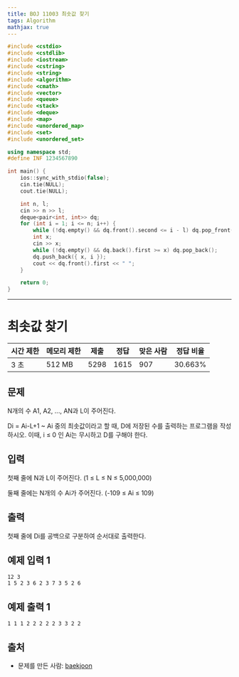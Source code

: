 ```yaml
---
title: BOJ 11003 최솟값 찾기
tags: Algorithm
mathjax: true
---
```



```c++
#include <cstdio>
#include <cstdlib>
#include <iostream>
#include <cstring>
#include <string>
#include <algorithm>
#include <cmath>
#include <vector>
#include <queue>
#include <stack>
#include <deque>
#include <map>
#include <unordered_map>
#include <set>
#include <unordered_set>

using namespace std;
#define INF 1234567890

int main() {
	ios::sync_with_stdio(false);
	cin.tie(NULL);
	cout.tie(NULL);

	int n, l;
	cin >> n >> l;
	deque<pair<int, int>> dq;
	for (int i = 1; i <= n; i++) {
		while (!dq.empty() && dq.front().second <= i - l) dq.pop_front();
		int x;
		cin >> x;
		while (!dq.empty() && dq.back().first >= x) dq.pop_back();
		dq.push_back({ x, i });
		cout << dq.front().first << " ";
	}

	return 0;
}


```



---



# 최솟값 찾기

| 시간 제한 | 메모리 제한 | 제출 | 정답 | 맞은 사람 | 정답 비율 |
| --------- | ----------- | ---- | ---- | --------- | --------- |
| 3 초      | 512 MB      | 5298 | 1615 | 907       | 30.663%   |

## 문제

N개의 수 A1, A2, ..., AN과 L이 주어진다.

Di = Ai-L+1 ~ Ai 중의 최솟값이라고 할 때, D에 저장된 수를 출력하는 프로그램을 작성하시오. 이때, i ≤ 0 인 Ai는 무시하고 D를 구해야 한다.

## 입력

첫째 줄에 N과 L이 주어진다. (1 ≤ L ≤ N ≤ 5,000,000)

둘째 줄에는 N개의 수 Ai가 주어진다. (-109 ≤ Ai ≤ 109)

## 출력

첫째 줄에 Di를 공백으로 구분하여 순서대로 출력한다.

## 예제 입력 1

```
12 3
1 5 2 3 6 2 3 7 3 5 2 6
```

## 예제 출력 1

```
1 1 1 2 2 2 2 2 3 3 2 2
```



## 출처

- 문제를 만든 사람: [baekjoon](https://www.acmicpc.net/user/baekjoon)

  